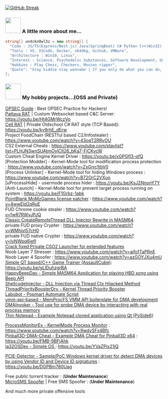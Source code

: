 [![GitHub Streak](https://streak-stats.demolab.com/?user=un4ckn0wl3z)](https://git.io/streak-stats)


### <img src="https://media3.giphy.com/media/1NYkJ0wTvncdXV5dN5/source.gif" width="50"> A little more about me...  

```csharp
string[] un4ckn0wl3z = new string[] { 
  "Code : JS/TS(Express/Nest.js) Java(SpringBoot) C# Python C++(Win32) IA32-Assembly Go Dart(Flutter) Rust(still learning), Qt(Pyside6), Qt(C++), ATL/WTL(still learning), Next.js ,Vue, TailwindCSS", 
  "Tools : VS, VSCode, Docker, x64dbg, Github, VMWare", 
  "Architecture : Win10, Linux", 
  "Interest : Science, Psychedelic Substances, Software Development, User/Kernel Mode cheat development, IT Security, DevOps, Reverse Engineer, Offensive tools development",
  "Hobbies : Play Chess, Checkers, Movies ripper",
  "Quote": "Stay kiddie stay wannabe | If you only do what you can do, you will never be more than you are now! - Kung Fu Panda | If at first you do succeed, try something harder. | Gather ye rosebuds while ye may. Tempus fugit" 
};
```

### <img src="https://media2.giphy.com/media/3oKIPnAiaMCws8nOsE/200.gif" width="50"> My hobby projects...(OSS and Private)

<a href="https://github.com/un4ckn0wl3z/OPSEC" target="_blank">OPSEC Guide</a> : Best OPSEC Practice for Hackers!<br>
<a href="https://github.com/Pattaya-Project" target="_blank">Pattaya RAT</a> | Custom Websocket based C&C Server: https://youtu.be/Ht4GMrWczVo <br>
<a href="https://github.com/un4ckn0wl3z/CellRAT" target="_blank">Cell RAT</a> | Private Oldschool C# RAT style (TCP Based): https://youtu.be/kv9rhE_dErw <br>
Project FoodChain (RESTful based C2/Infostealer) : https://www.youtube.com/watch?v=43oqT2RRvOU <br>
CS2 External Cheats : https://www.youtube.com/playlist?list=PLHJN3wnSUAtmOylCII26_bKa7-FiCKvcW <br>
Custom Cheat Engine Kernel Driver : https://youtu.be/xGPGfl3-ofQ <br>
[Protection Modder] - Kernel-Mode tool for modification process protection : https://www.youtube.com/watch?v=ZxGrrc1tbV0 <br>
[Process Unlinker] - Kernel-Mode tool for hiding Windows process : https://www.youtube.com/watch?v=B72OrC2VXuo <br>
[uProcessHide] - usermode process hider : https://youtu.be/KsJ2NnonY7Y <br>
[Anti-Launch] - Kernel-Mode tool for prevent target process running on system : https://youtu.be/F1Grbz-1abk <br>
<a href="https://github.com/un4ckn0wl3z/still-run-pb" target="_blank">PointBlank MoMzGames license patcher</a> : https://www.youtube.com/watch?v=4wwEld2qRuE <br>
FUD Chrome cookie stealer : https://www.youtube.com/watch?v=fwR7RWyJPJQ <br>
<a href="https://github.com/un4ckn0wl3z/classic_dll_injector_masm64" target="_blank">Classic CreateRemoteThread DLL Injector Rewrite in MASM64</a><br>
private FUD proxy Crypter : https://www.youtube.com/watch?v=WMhjvl57cH0 <br>
private FUD native Crypter : https://www.youtube.com/watch?v=IyNWpq6jefI <br>
<a href="https://github.com/un4ckn0wl3z/CSO2-Launcher-fixed" target="_blank">Crack fixed Private CSO2 Launcher for extended features<br></a>
Noob Layer 7 Stresser : https://www.youtube.com/watch?v=aifo1TaPRnE <br>
Noob Layer 4 Spoofer : https://www.youtube.com/watch?v=azGOYJXu4mU <br>
<a href="https://github.com/un4ckn0wl3z/AssaultCubeTrainerQT" target="_blank">Simple QT based/C++ Game Trainer (AssaultCube)</a>: https://youtu.be/gLlDuhzgrBA <br>
<a href="https://github.com/un4ckn0wl3z/HappyBeepDay" target="_blank">HappyBeepDay - Simple MASM64 Application for playing HBD song using Beep API </a><br>
<a href="https://github.com/un4ckn0wl3z/ShellcodeInjector" target="_blank">ShellcodeInjector - DLL Injection via Thread Ctx Hijacked Method </a><br>
<a href="https://github.com/un4ckn0wl3z/ThreadPriorityBoosterDrv" target="_blank">ThreadPriorityBoosterDrv - Kernel Thread Priority Booster </a><br>
<a href="https://github.com/un4ckn0wl3z/Labubot" target="_blank">Labubot - Popmart Automate Script </a><br>
<a href="https://github.com/un4ckn0wl3z/vmm-api-based.git" target="_blank">vmm-api-based - MemProcFS VMM API boilerplate for DMA development</a><br>
<a href="https://github.com/un4ckn0wl3z/DMAInvoker.git" target="_blank">DMAInvoker - Tool use for probe DMA device by interacting with real process memory</a><br>
<a href="https://github.com/un4ckn0wl3z/thin-notepad.git" target="_blank">Thin Notepad - Example Notepad cloned application using Qt (PySide6)</a><br>


<a href="https://github.com/un4ckn0wl3z/ProcessMonitorEx.git" target="_blank">ProcessMonitorEx - KernelMode Process Monitor</a> : https://www.youtube.com/watch?v=9wdySFx4Bfc <br>
<a href="https://github.com/un4ckn0wl3z/Pinball3D-DMA-Cheat.git" target="_blank">Pinball3D-DMA-Cheat - Example DMA Cheat for Pinball3D x64</a> : https://youtu.be/FMB-9BFjAhk <br>
<a href="https://github.com/un4ckn0wl3z/ia32OSDev.git" target="_blank">ia32OSDev - Simple OS </a> : https://youtu.be/YVaZPix21jQ<br>

<a href="https://github.com/un4ckn0wl3z/PCIE-Detector.git" target="_blank">PCIE-Detector - Sample/PoC Windows kernel driver for detect DMA devices by using Vendor ID and Device ID signatures</a> : https://youtu.be/DGPBm780Uag<br>

Free public torrent tracker : (<b>Under Maintenance</b>) <br>
<a href="https://github.com/micro-sms-spoofer" target="_blank">MicroSMS Spoofer</a> | Free SMS Spoofer : (<b>Under Maintenance</b>) <br>

And much more private offensive tools<br>


